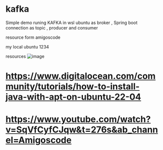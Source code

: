 # kafka
Simple demo runing KAFKA in wsl ubuntu as broker , Spring boot connection as topic , producer and consumer 

resource form amigoscode

my local ubuntu 1234

resources 
![image](https://user-images.githubusercontent.com/20963656/228290910-a0681050-52bd-4f19-af31-efcebe9584f0.png)

# https://www.digitalocean.com/community/tutorials/how-to-install-java-with-apt-on-ubuntu-22-04
# https://www.youtube.com/watch?v=SqVfCyfCJqw&t=276s&ab_channel=Amigoscode
